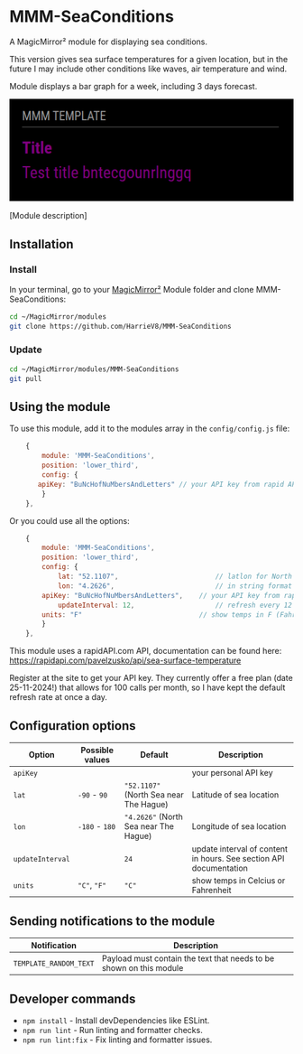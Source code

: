 # MMM-SeaConditions
A MagicMirror² module for displaying sea conditions.

This version gives sea surface temperatures for a given location, 
but in the future I may include other conditions like waves, air temperature and wind.

Module displays a bar graph for a week, including 3 days forecast.

![Example of MMM-Template](./example_1.png)

[Module description]

## Installation

### Install

In your terminal, go to your [MagicMirror²][mm] Module folder and clone MMM-SeaConditions:

```bash
cd ~/MagicMirror/modules
git clone https://github.com/HarrieV8/MMM-SeaConditions

```

### Update

```bash
cd ~/MagicMirror/modules/MMM-SeaConditions
git pull
```

## Using the module

To use this module, add it to the modules array in the `config/config.js` file:

```js
    {
        module: 'MMM-SeaConditions',
        position: 'lower_third',
        config: {
	   apiKey: "BuNcHofNuMbersAndLetters" // your API key from rapid API com
        }
    },
```

Or you could use all the options:

```js
    {
        module: 'MMM-SeaConditions',
        position: 'lower_third',
        config: {
            lat: "52.1107",                        // latlon for North Sea Scheveningen beach
            lon: "4.2626",                         // in string format for url
	    apiKey: "BuNcHofNuMbersAndLetters",    // your API key from rapid API com
            updateInterval: 12,                    // refresh every 12 hours
	    units: "F"                             // show temps in F (Fahrenheit)
        }
    },
```

This module uses a rapidAPI.com API, documentation can be found here:
https://rapidapi.com/pavelzusko/api/sea-surface-temperature 

Register at the site to get your API key. 
They currently offer a free plan (date 25-11-2024!) that allows for 100 calls per month, 
so I have kept the default refresh rate at once a day. 

## Configuration options

Option|Possible values|Default|Description
------|------|------|-----------
`apiKey`| | | your personal API key
`lat`|`-90` -  `90` | `"52.1107"` (North Sea near The Hague)| Latitude of sea location 
`lon`|`-180` -  `180` | `"4.2626"` (North Sea near The Hague)| Longitude of sea location
`updateInterval`| |`24` | update interval of content in hours. See section API documentation
`units`|`"C"`, `"F"` | `"C"` | show temps in Celcius or Fahrenheit

## Sending notifications to the module

Notification|Description
------|-----------
`TEMPLATE_RANDOM_TEXT`|Payload must contain the text that needs to be shown on this module

## Developer commands

- `npm install` - Install devDependencies like ESLint.
- `npm run lint` - Run linting and formatter checks.
- `npm run lint:fix` - Fix linting and formatter issues.

[mm]: https://github.com/MagicMirrorOrg/MagicMirror
